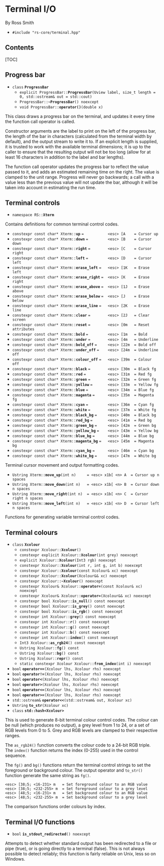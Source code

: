 # Terminal I/O #

By Ross Smith

* `#include "rs-core/terminal.hpp"`

## Contents ##

[TOC]

## Progress bar ##

* `class` **`ProgressBar`**
    * `explicit ProgressBar::`**`ProgressBar`**`(Uview label, size_t length = 0, std::ostream& out = std::cout)`
    * `ProgressBar::`**`~ProgressBar`**`() noexcept`
    * `void ProgressBar::`**`operator()`**`(double x)`

This class draws a progress bar on the terminal, and updates it every time the
function call operator is called.

Constructor arguments are the label to print on the left of the progress bar,
the length of the bar in characters (calculated from the terminal width by
default), and the output stream to write it to. If an explicit length is
supplied, it is trusted to work with the available terminal dimensions; it is
up to the caller to ensure that the resulting output will not be too long
(allow for at least 16 characters in addition to the label and bar lengths).

The function call operator updates the progress bar to reflect the value
passed to it, and adds an estimated remaining time on the right. The value is
clamped to the unit range. Progress will never go backwards; a call with a
value less than the previous value will not update the bar, although it will
be taken into account in estimating the run time.

## Terminal controls ##

* `namespace RS::`**`Xterm`**

Contains definitions for common terminal control codes.

* `constexpr const char* Xterm::`**`up`** `=           <esc> [A    = Cursor up`
* `constexpr const char* Xterm::`**`down`** `=         <esc> [B    = Cursor down`
* `constexpr const char* Xterm::`**`right`** `=        <esc> [C    = Cursor right`
* `constexpr const char* Xterm::`**`left`** `=         <esc> [D    = Cursor left`
* `constexpr const char* Xterm::`**`erase_left`** `=   <esc> [1K   = Erase left`
* `constexpr const char* Xterm::`**`erase_right`** `=  <esc> [K    = Erase right`
* `constexpr const char* Xterm::`**`erase_above`** `=  <esc> [1J   = Erase above`
* `constexpr const char* Xterm::`**`erase_below`** `=  <esc> [J    = Erase below`
* `constexpr const char* Xterm::`**`erase_line`** `=   <esc> [2K   = Erase line`
* `constexpr const char* Xterm::`**`clear`** `=        <esc> [2J   = Clear screen`
* `constexpr const char* Xterm::`**`reset`** `=        <esc> [0m   = Reset attributes`
* `constexpr const char* Xterm::`**`bold`** `=         <esc> [1m   = Bold`
* `constexpr const char* Xterm::`**`under`** `=        <esc> [4m   = Underline`
* `constexpr const char* Xterm::`**`bold_off`** `=     <esc> [22m  = Bold off`
* `constexpr const char* Xterm::`**`under_off`** `=    <esc> [24m  = Underline off`
* `constexpr const char* Xterm::`**`colour_off`** `=   <esc> [39m  = Colour off`
* `constexpr const char* Xterm::`**`black`** `=        <esc> [30m  = Black fg`
* `constexpr const char* Xterm::`**`red`** `=          <esc> [31m  = Red fg`
* `constexpr const char* Xterm::`**`green`** `=        <esc> [32m  = Green fg`
* `constexpr const char* Xterm::`**`yellow`** `=       <esc> [33m  = Yellow fg`
* `constexpr const char* Xterm::`**`blue`** `=         <esc> [34m  = Blue fg`
* `constexpr const char* Xterm::`**`magenta`** `=      <esc> [35m  = Magenta fg`
* `constexpr const char* Xterm::`**`cyan`** `=         <esc> [36m  = Cyan fg`
* `constexpr const char* Xterm::`**`white`** `=        <esc> [37m  = White fg`
* `constexpr const char* Xterm::`**`black_bg`** `=     <esc> [40m  = Black bg`
* `constexpr const char* Xterm::`**`red_bg`** `=       <esc> [41m  = Red bg`
* `constexpr const char* Xterm::`**`green_bg`** `=     <esc> [42m  = Green bg`
* `constexpr const char* Xterm::`**`yellow_bg`** `=    <esc> [43m  = Yellow bg`
* `constexpr const char* Xterm::`**`blue_bg`** `=      <esc> [44m  = Blue bg`
* `constexpr const char* Xterm::`**`magenta_bg`** `=   <esc> [45m  = Magenta bg`
* `constexpr const char* Xterm::`**`cyan_bg`** `=      <esc> [46m  = Cyan bg`
* `constexpr const char* Xterm::`**`white_bg`** `=     <esc> [47m  = White bg`

Terminal cursor movement and output formatting codes.

* `Ustring Xterm::`**`move_up`**`(int n)     = <esc> x1b[ <n> A  = Cursor up n spaces`
* `Ustring Xterm::`**`move_down`**`(int n)   = <esc> x1b[ <n> B  = Cursor down n spaces`
* `Ustring Xterm::`**`move_right`**`(int n)  = <esc> x1b[ <n> C  = Cursor right n spaces`
* `Ustring Xterm::`**`move_left`**`(int n)   = <esc> x1b[ <n> D  = Cursor left n spaces`

Functions for generating variable terminal control codes.

## Terminal colours ##

* `class` **`Xcolour`**
    * `constexpr Xcolour::`**`Xcolour`**`()`
    * `constexpr explicit Xcolour::`**`Xcolour`**`(int grey) noexcept`
    * `explicit Xcolour::`**`Xcolour`**`(Int3 rgb) noexcept`
    * `constexpr Xcolour::`**`Xcolour`**`(int r, int g, int b) noexcept`
    * `constexpr Xcolour::`**`Xcolour`**`(const Xcolour& xc) noexcept`
    * `constexpr Xcolour::`**`Xcolour`**`(Xcolour&& xc) noexcept`
    * `constexpr Xcolour::`**`~Xcolour`**`() noexcept`
    * `constexpr Xcolour& Xcolour::`**`operator=`**`(const Xcolour& xc) noexcept`
    * `constexpr Xcolour& Xcolour::`**`operator=`**`(Xcolour&& xc) noexcept`
    * `constexpr bool Xcolour::`**`is_null`**`() const noexcept`
    * `constexpr bool Xcolour::`**`is_grey`**`() const noexcept`
    * `constexpr bool Xcolour::`**`is_rgb`**`() const noexcept`
    * `constexpr int Xcolour::`**`grey`**`() const noexcept`
    * `constexpr int Xcolour::`**`r`**`() const noexcept`
    * `constexpr int Xcolour::`**`g`**`() const noexcept`
    * `constexpr int Xcolour::`**`b`**`() const noexcept`
    * `constexpr int Xcolour::`**`index`**`() const noexcept`
    * `Int3 Xcolour::`**`as_rgb24`**`() const noexcept`
    * `Ustring Xcolour::`**`fg`**`() const`
    * `Ustring Xcolour::`**`bg`**`() const`
    * `Ustring Xcolour::`**`repr`**`() const`
    * `static constexpr Xcolour Xcolour::`**`from_index`**`(int i) noexcept`
* `bool` **`operator==`**`(Xcolour lhs, Xcolour rhs) noexcept`
* `bool` **`operator!=`**`(Xcolour lhs, Xcolour rhs) noexcept`
* `bool` **`operator<`**`(Xcolour lhs, Xcolour rhs) noexcept`
* `bool` **`operator>`**`(Xcolour lhs, Xcolour rhs) noexcept`
* `bool` **`operator<=`**`(Xcolour lhs, Xcolour rhs) noexcept`
* `bool` **`operator>=`**`(Xcolour lhs, Xcolour rhs) noexcept`
* `std::ostream&` **`operator<<`**`(std::ostream& out, Xcolour xc)`
* `Ustring` **`to_str`**`(Xcolour xc)`
* `class` **`std::hash<Xcolour>`**

This is used to generate 8-bit terminal colour control codes. The colour can
be null (which produces no output), a grey level from 1 to 24, or a set of RGB
levels from 0 to 5. Grey and RGB levels are clamped to their respective
ranges.

The `as_rgb24()` function converts the colour code to a 24-bit RGB triple. The
`index()` function returns the index (0-255) used in the control sequence.

The `fg()` and `bg()` functions return the terminal control strings to set the
foreground or background colour. The output operator and `to_str()` function
generate the same string as `fg()`.

    <esc> [38;5; <16-231> m   = Set foreground colour to an RGB value
    <esc> [38;5; <232-255> m  = Set foreground colour to a grey level
    <esc> [48;5; <16-231> m   = Set background colour to an RGB value
    <esc> [48;5; <232-255> m  = Set background colour to a grey level

The comparison functions order colours by index.

## Terminal I/O functions ##

* `bool` **`is_stdout_redirected`**`() noexcept`

Attempts to detect whether standard output has been redirected to a file or
pipe (true), or is going directly to a terminal (false). This is not always
possible to detect reliably; this function is fairly reliable on Unix, less so
on Windows.
